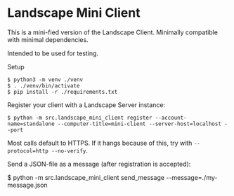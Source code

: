 # Landscape Mini Client

This is a mini-fied version of the Landscape Client. Minimally
compatible with minimal dependencies.

Intended to be used for testing.

Setup

    $ python3 -m venv ./venv
    $ . ./venv/bin/activate
    $ pip install -r ./requirements.txt

Register your client with a Landscape Server instance:

    $ python -m src.landscape_mini_client register --account-name=standalone --computer-title=mini-client --server-host=localhost --port

Most calls default to HTTPS. If it hangs because of this, try with `--protocol=http --no-verify`.

Send a JSON-file as a message (after registration is accepted):

   $ python -m src.landscape_mini_client send_message --message=./my-message.json
